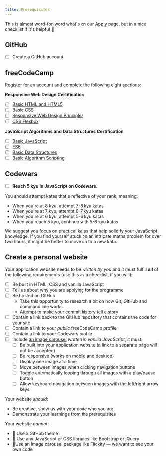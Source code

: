 ```yaml
---
title: Prerequisites
---
```


This is almost word-for-word what's on our [Apply page](https://www.foundersandcoders.com/apply/), but in a nice checklist if it's helpful 📝

## GitHub

- [ ] Create a GitHub account

## freeCodeCamp

Register for an account and complete the following eight sections:

**Responsive Web Design Certification**

- [ ] [Basic HTML and HTML5](https://www.freecodecamp.org/learn/responsive-web-design/basic-html-and-html5/)
- [ ] [Basic CSS](https://learn.freecodecamp.org/responsive-web-design/basic-css/)
- [ ] [Responsive Web Design Principles](https://learn.freecodecamp.org/responsive-web-design/responsive-web-design-principles/)
- [ ] [CSS Flexbox](https://learn.freecodecamp.org/responsive-web-design/css-flexbox/)

**JavaScript Algorithms and Data Structures Certification**

- [ ] [Basic JavaScript](https://learn.freecodecamp.org/javascript-algorithms-and-data-structures/basic-javascript/)
- [ ] [ES6](https://learn.freecodecamp.org/javascript-algorithms-and-data-structures/es6/)
- [ ] [Basic Data Structures](https://learn.freecodecamp.org/javascript-algorithms-and-data-structures/basic-data-structures/)
- [ ] [Basic Algorithm Scripting](https://learn.freecodecamp.org/javascript-algorithms-and-data-structures/basic-algorithm-scripting/)

## Codewars

- [ ] **Reach 5 kyu in JavaScript on Codewars.**

You should attempt katas that's reflective of your rank, meaning:

- When you're at 8 kyu, attempt 7-8 kyu katas
- When you're at 7 kyu, attempt 6-7 kyu katas
- When you're at 6 kyu, attempt 5-6 kyu katas
- When you reach 5 kyu, continue with 5-6 kyu katas

We suggest you focus on practical katas that help solidify your JavaScript knowledge. If you find yourself stuck on an intricate maths problem for over two hours, it might be better to move on to a new kata.

## Create a personal website

Your application website needs to be *written by you* and it must fulfill **all** of the following requirements (use this as a checklist, if you will):

- [ ] Be built in HTML, CSS and vanilla JavaScript
- [ ] Tell us about why you are applying for the programme
- [ ] Be hosted on GitHub
  - Take this opportunity to research a bit on how Git, GitHub and command line works
  - Attempt to [make your commit history tell a story](https://www.mokacoding.com/blog/your-git-log-should-tell-a-story/)
- [ ] Contain a link back to the GitHub repository that contains the code for your site
- [ ] Contain a link to your *public* freeCodeCamp profile
- [ ] Contain a link to your Codewars profile
- [ ] Include [an image carousel](https://github.com/foundersandcoders/master-reference/blob/master/coursebook/prerequisites/image-carousel.md) *written in vanilla JavaScript*, it must:
  - [ ] Be built into your application website (a link to a separate page will not be accepted)
  - [ ] Be responsive (works on mobile and desktop)
  - [ ] Display one image at a time
  - [ ] Move between images when clicking navigation buttons
  - [ ] Toggle automatically looping through all images with a play/pause button
  - [ ] Allow keyboard navigation between images with the left/right arrow keys

Your website *should*:

- Be creative, show us with your *code* who you are
- Demonstrate your learnings from the prerequisites

Your website *cannot*:

- 🚫 Use a GitHub theme
- 🚫 Use any JavaScript or CSS libraries like Bootstrap or jQuery
- 🚫Use an image carousel package like Flickity ⁠— we want to see your own code
